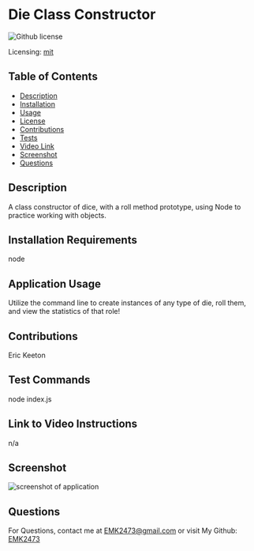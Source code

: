 # Die Class Constructor

![Github license](https://img.shields.io/badge/mit-blue.svg)

Licensing: [mit](https://choosealicense.com/licenses/mit/)

## Table of Contents

- [Description](#description)
- [Installation](#installation-requirements)
- [Usage](#application-usage)
- [License](#licensing-information)
- [Contributions](#contributions)
- [Tests](#tests-commands)
- [Video Link](#link-to-video-instructions)
- [Screenshot](#screenshot)
- [Questions](#questions)

## Description
A class constructor of dice, with a roll method prototype, using Node to practice working with objects.

## Installation Requirements
node

## Application Usage
Utilize the command line to create instances of any type of die, roll them, and view the statistics of that role!

## Contributions
Eric Keeton

## Test Commands
node index.js

## Link to Video Instructions
n/a

## Screenshot
![screenshot of application](n/a)

## Questions
For Questions, contact me at EMK2473@gmail.com or visit My Github: [EMK2473](https://github.com/EMK2473)

